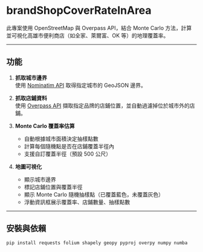 # brandShopCoverRateInArea

此專案使用 OpenStreetMap 與 Overpass API，結合 Monte Carlo 方法，計算並可視化高雄市便利商店（如全家、萊爾富、OK 等）的地理覆蓋率。

---

## 功能

1. **抓取城市邊界**  
   使用 [Nominatim API](https://nominatim.org/) 取得指定城市的 GeoJSON 邊界。

2. **抓取店鋪資料**  
   使用 [Overpass API](https://overpass-api.de/) 擷取指定品牌的店鋪位置，並自動過濾掉位於城市外的店鋪。

3. **Monte Carlo 覆蓋率估算**  
   - 自動根據城市面積決定抽樣點數
   - 計算每個隨機點是否在店鋪覆蓋半徑內
   - 支援自訂覆蓋半徑（預設 500 公尺）

4. **地圖可視化**  
   - 顯示城市邊界
   - 標記店鋪位置與覆蓋半徑
   - 顯示 Monte Carlo 隨機抽樣點（已覆蓋藍色，未覆蓋灰色）
   - 浮動資訊框展示覆蓋率、店鋪數量、抽樣點數

---

## 安裝與依賴

```bash
pip install requests folium shapely geopy pyproj overpy numpy numba
